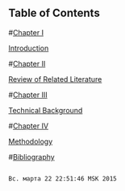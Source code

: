 Table of Contents 
-----------------
#[Chapter I](#chapter1)

[Introduction](#introduction)
	
#[Chapter II](#chapterII)

[Review of Related Literature](#reviewofrelatedliterature)
	
#[Chapter III](#chapterIII)

[Technical Background](#technicalbackground)
	
#[Chapter IV](#chapterIV)

[Methodology](#methodology)
	
#[Bibliography](#bibliography)

                                                                                                                                             Вс. марта 22 22:51:46 MSK 2015




